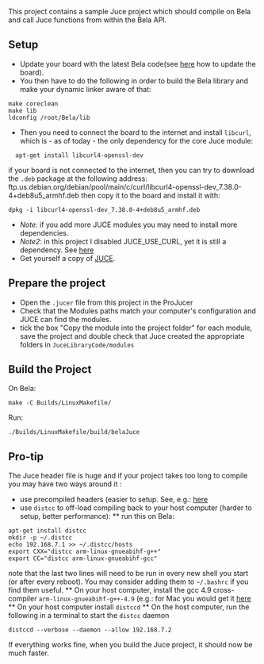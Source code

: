 This project contains a sample Juce project which should compile on Bela and call Juce functions from within the Bela API.


## Setup
* Update your board with the latest Bela code(see [here](https://github.com/BelaPlatform/Bela/wiki/Updating-Bela) how to update the board).
* You then have to do the following in order to build the Bela library and make your dynamic linker aware of that:
```
make coreclean
make lib
ldconfig /root/Bela/lib
```
* Then you need to connect the board to the internet and install `libcurl`, which is - as of today - the only dependency for the core Juce module:
```
  apt-get install libcurl4-openssl-dev
```
if your board is not connected to the internet, then you can try to download the `.deb` package at the following address:
ftp.us.debian.org/debian/pool/main/c/curl/libcurl4-openssl-dev_7.38.0-4+deb8u5_armhf.deb 
then copy it to the board and install it with:
```
dpkg -i libcurl4-openssl-dev_7.38.0-4+deb8u5_armhf.deb
```
* *Note*: if you add more JUCE modules you may need to install more dependencies.
* *Note2*: in this project I disabled JUCE_USE_CURL, yet it is still a dependency. See [here](https://forum.juce.com/t/sigill-when-running-blocksdrawing-on-beaglebone-black/19779/3)
* Get yourself a copy of [JUCE](https://www.juce.com/get-juce).

## Prepare the project

* Open the `.jucer` file from this project in the ProJucer
* Check that the Modules paths match your computer's configuration and JUCE can find the modules.
* tick the box "Copy the module into the project folder" for each module, save the project and double check that Juce created the appropriate folders in `JuceLibraryCode/modules`

## Build the Project

On Bela:
```
make -C Builds/LinuxMakefile/
```

Run:
```
./Builds/LinuxMakefile/build/belaJuce
```

## Pro-tip

The Juce header file is huge and if your project takes too long to compile you may have two ways around it :
* use precompiled headers (easier to setup. See, e.g.:  [here](https://www.google.co.uk/webhp?sourceid=chrome-instant&ion=1&espv=2&ie=UTF-8#q=gcc+precompiled+headers&*)
* use `distcc` to off-load compiling back to your host computer (harder to setup, better performance):
** run this on Bela:
```
apt-get install distcc
mkdir -p ~/.distcc
echo 192.168.7.1 >> ~/.distcc/hosts
export CXX="distcc arm-linux-gnueabihf-g++"
export CC="distcc arm-linux-gnueabihf-gcc"
```
note that the last two lines will need to be run in every new shell you start (or after every reboot). You may consider adding them to `~/.bashrc` if you find them useful.
** On your host computer, install the gcc 4.9 cross-compiler `arm-linux-gnueabihf-g++-4.9` (e.g.: for Mac you would get it  [here](http://www.welzels.de/blog/en/arm-cross-compiling-with-mac-os-x/)
** On your host computer install `distccd`
** On the host computer, run the following in a terminal to start the `distcc` daemon
```
distccd --verbose --daemon --allow 192.168.7.2
```
If everything works fine, when you build the Juce project, it should now be much faster.

